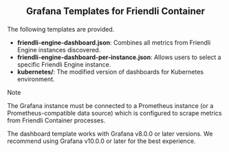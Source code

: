<!---
Copyright (c) 2022-present, FriendliAI Inc. All rights reserved.
-->

<h2><p align="center">Grafana Templates for Friendli Container</p></h2>

The following templates are provided.

- **friendli-engine-dashboard.json**: Combines all metrics from Friendli Engine instances discovered.
- **friendli-engine-dashboard-per-instance.json**: Allows users to select a specific Friendli Engine instance.
- **kubernetes/**: The modified version of dashboards for Kubernetes environment.

> [!NOTE]
> The Grafana instance must be connected to a Prometheus instance (or a Prometheus-compatible data source) which is configured to scrape metrics from Friendli Container processes.
>
> The dashboard template works with Grafana v8.0.0 or later versions. We recommend using Grafana v10.0.0 or later for the best experience.
